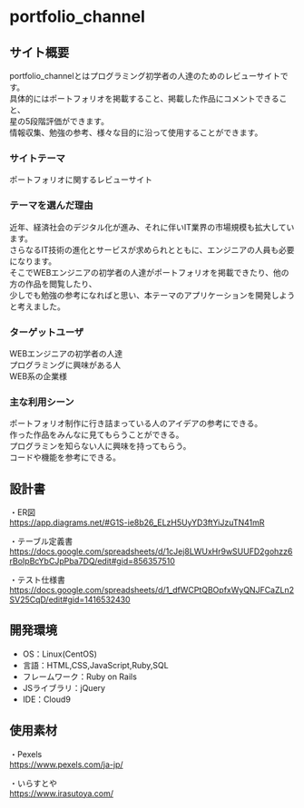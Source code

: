# portfolio_channel

## サイト概要
portfolio_channelとはプログラミング初学者の人達のためのレビューサイトです。
<br>
具体的にはポートフォリオを掲載すること、掲載した作品にコメントできること、
<br>
星の5段階評価ができます。
<br>
情報収集、勉強の参考、様々な目的に沿って使用することができます。

### サイトテーマ
ポートフォリオに関するレビューサイト

### テーマを選んだ理由
近年、経済社会のデジタル化が進み、それに伴いIT業界の市場規模も拡大しています。
<br>
さらなるIT技術の進化とサービスが求められとともに、エンジニアの人員も必要になります。
<br>
そこでWEBエンジニアの初学者の人達がポートフォリオを掲載できたり、他の方の作品を閲覧したり、
<br>
少しでも勉強の参考になればと思い、本テーマのアプリケーションを開発しようと考えました。

### ターゲットユーザ
WEBエンジニアの初学者の人達
<br>
プログラミングに興味がある人
<br>
WEB系の企業様

### 主な利用シーン
ポートフォリオ制作に行き詰まっている人のアイデアの参考にできる。
<br>
作った作品をみんなに見てもらうことができる。
<br>
プログラミンを知らない人に興味を持ってもらう。
<br>
コードや機能を参考にできる。

## 設計書
・ER図
<br>
https://app.diagrams.net/#G1S-ie8b26_ELzH5UyYD3ftYiJzuTN41mR

・テーブル定義書
<br>
https://docs.google.com/spreadsheets/d/1cJej8LWUxHr9wSUUFD2gohzz6rBoIpBcYbCJpPba7DQ/edit#gid=856357510

・テスト仕様書
<br>
https://docs.google.com/spreadsheets/d/1_dfWCPtQBOpfxWyQNJFCaZLn2SV25CqD/edit#gid=1416532430


## 開発環境
- OS：Linux(CentOS)
- 言語：HTML,CSS,JavaScript,Ruby,SQL
- フレームワーク：Ruby on Rails
- JSライブラリ：jQuery
- IDE：Cloud9

## 使用素材
・Pexels
<br>
https://www.pexels.com/ja-jp/

・いらすとや
<br>
https://www.irasutoya.com/